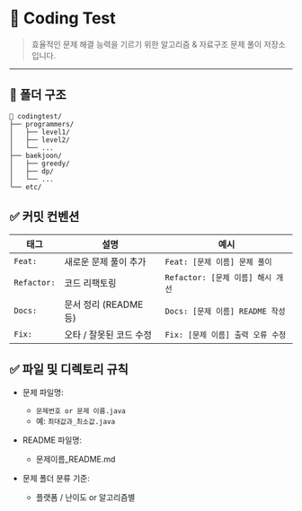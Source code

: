 # 🧠 Coding Test

> 효율적인 문제 해결 능력을 기르기 위한 알고리즘 & 자료구조 문제 풀이 저장소입니다.

---

## 📁 폴더 구조

```
📂 codingtest/
├── programmers/
│   ├── level1/
│   ├── level2/
│   └── ...
├── baekjoon/
│   ├── greedy/
│   ├── dp/
│   └── ...
└── etc/
```

## ✅ 커밋 컨벤션

| 태그          | 설명               | 예시                                    |
|-------------|------------------|---------------------------------------|
| `Feat:`     | 새로운 문제 풀이 추가     | `Feat: [문제 이름] 문제 풀이`     |
| `Refactor:` | 코드 리팩토링          | `Refactor: [문제 이름] 해시 개선` |
| `Docs:`     | 문서 정리 (README 등) | `Docs: [문제 이름] README 작성`        |
| `Fix:`      | 오타 / 잘못된 코드 수정   | `Fix: [문제 이름] 출력 오류 수정`            |

## ✅ 파일 및 디렉토리 규칙
* 문제 파일명:
  * `문제번호 or 문제 이름.java`
  * 예: `최대값과_최소값.java`

* README 파일명:
  * 문제이름_README.md

* 문제 폴더 분류 기준:
  * 플랫폼 / 난이도 or 알고리즘별